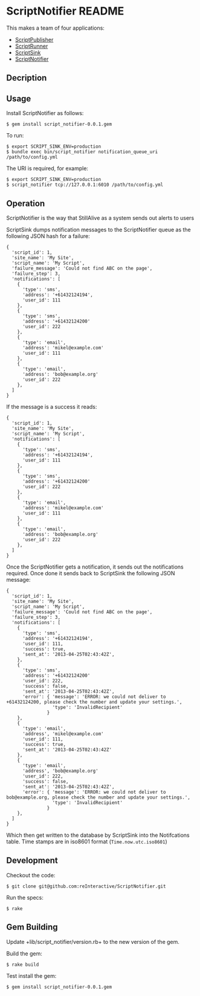 ScriptNotifier README
=========================

This makes a team of four applications:

* [ScriptPublisher](https://github.com/reInteractive/ScriptPublisher)
* [ScriptRunner](https://github.com/reInteractive/ScriptRunner)
* [ScriptSink](https://github.com/reInteractive/ScriptSink)
* [ScriptNotifier](https://github.com/reInteractive/ScriptNotifier)

Decription
--------------------------

Usage
--------------------------

Install ScriptNotifier as follows:

    $ gem install script_notifier-0.0.1.gem

To run:

    $ export SCRIPT_SINK_ENV=production
    $ bundle exec bin/script_notifier notification_queue_uri /path/to/config.yml

The URI is required, for example:

    $ export SCRIPT_SINK_ENV=production
    $ script_notifier tcp://127.0.0.1:6010 /path/to/config.yml


Operation
--------------------------

ScriptNotifier is the way that StillAlive as a system sends out alerts to users

ScriptSink dumps notification messages to the ScriptNotifier queue as the following JSON hash for a failure:

    {
      'script_id': 1,
      'site_name': 'My Site',
      'script_name': 'My Script',
      'failure_message': 'Could not find ABC on the page',
      'failure_step': 3,
      'notifications': [
        {
          'type': 'sms',
          'address': '+61432124194',
          'user_id': 111
        },
        {
          'type': 'sms',
          'address': '+61432124200'
          'user_id': 222
        },
        {
          'type': 'email',
          'address': 'mikel@example.com'
          'user_id': 111
        },
        {
          'type': 'email',
          'address': 'bob@example.org'
          'user_id': 222
        },
      ]
    }

If the message is a success it reads:

    {
      'script_id': 1,
      'site_name': 'My Site',
      'script_name': 'My Script',
      'notifications': [
        {
          'type': 'sms',
          'address': '+61432124194',
          'user_id': 111
        },
        {
          'type': 'sms',
          'address': '+61432124200'
          'user_id': 222
        },
        {
          'type': 'email',
          'address': 'mikel@example.com'
          'user_id': 111
        },
        {
          'type': 'email',
          'address': 'bob@example.org'
          'user_id': 222
        },
      ]
    }

Once the ScriptNotifier gets a notification, it sends out the notifications required.  Once done it
sends back to ScriptSink the following JSON message:

    {
      'script_id': 1,
      'site_name': 'My Site',
      'script_name': 'My Script',
      'failure_message': 'Could not find ABC on the page',
      'failure_step': 3,
      'notifications': [
        {
          'type': 'sms',
          'address': '+61432124194',
          'user_id': 111,
          'success': true,
          'sent_at': '2013-04-25T02:43:42Z',
        },
        {
          'type': 'sms',
          'address': '+61432124200'
          'user_id': 222,
          'success': false,
          'sent_at': '2013-04-25T02:43:42Z',
          'error': { 'message': 'ERROR: we could not deliver to +61432124200, please check the number and update your settings.',
                     'type': 'InvalidRecipient'
                   }
        },
        {
          'type': 'email',
          'address', 'mikel@example.com'
          'user_id': 111,
          'success': true,
          'sent_at': '2013-04-25T02:43:42Z'
        },
        {
          'type': 'email',
          'address', 'bob@example.org'
          'user_id': 222,
          'success': false,
          'sent_at': '2013-04-25T02:43:42Z',
          'error': { 'message': 'ERROR: we could not deliver to bob@example.org, please check the number and update your settings.',
                     'type': 'InvalidRecipient'
                   }
        },
      ]
    }

Which then get written to the database by ScriptSink into the Notifcations table.  Time stamps are in iso8601 format (`Time.now.utc.iso8601`)


Development
-------------------------

Checkout the code:

    $ git clone git@github.com:reInteractive/ScriptNotifier.git

Run the specs:

    $ rake

Gem Building
--------------------------

Update +lib/script_notifier/version.rb+ to the new version of the gem.

Build the gem:

    $ rake build

Test install the gem:

    $ gem install script_notifier-0.0.1.gem
